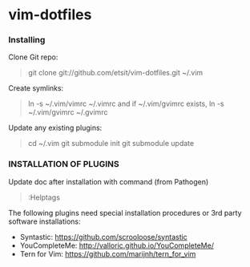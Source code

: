 vim-dotfiles
============

### Installing

Clone Git repo:
> git clone git://github.com/etsit/vim-dotfiles.git ~/.vim

Create symlinks:
> ln -s ~/.vim/vimrc ~/.vimrc
and if ~/.vim/gvimrc exists,
> ln -s ~/.vim/gvimrc ~/.gvimrc

Update any existing plugins:
> cd ~/.vim
> git submodule init
> git submodule update


### INSTALLATION OF PLUGINS

Update doc after installation with command
(from Pathogen)
> :Helptags

The following plugins need special installation procedures
or 3rd party software installations: 
- Syntastic: https://github.com/scrooloose/syntastic 
- YouCompleteMe: http://valloric.github.io/YouCompleteMe/
- Tern for Vim: https://github.com/marijnh/tern_for_vim

